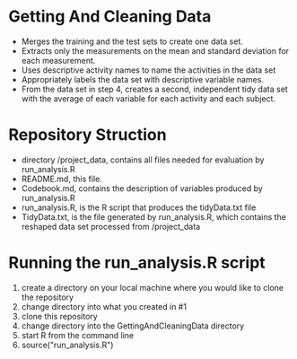 # Getting And Cleaning Data

- Merges the training and the test sets to create one data set.
- Extracts only the measurements on the mean and standard deviation for each measurement.
- Uses descriptive activity names to name the activities in the data set
- Appropriately labels the data set with descriptive variable names.
- From the data set in step 4, creates a second, independent tidy data set with the average of each variable for each activity and each subject.

# Repository Struction

- directory /project_data, contains all files needed for evaluation by run_analysis.R
- README.md, this file.
- Codebook.md, contains the description of variables produced by run_analysis.R
- run_analysis.R, is the R script that produces the tidyData.txt file
- TidyData.txt, is the file generated by run_analysis.R, which contains the reshaped data set processed from /project_data

# Running the run_analysis.R script

1) create a directory on your local machine where you would like to clone the repository
2) change directory into what you created in #1
3) clone this repository 
4) change directory into the GettingAndCleaningData directory
5) start R from the command line
6) source("run_analysis.R")

